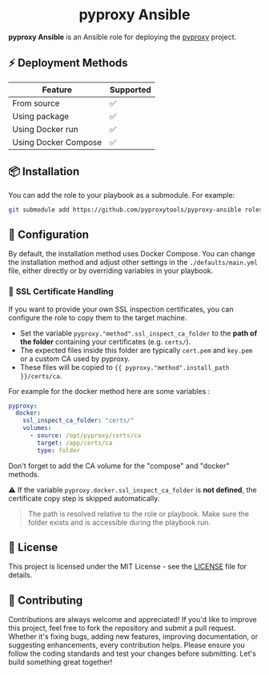 <div align="center">
  <h1>pyproxy Ansible</h1>
</div>

**pyproxy Ansible** is an Ansible role for deploying the [pyproxy](https://github.com/pyproxytools/pyproxy) project.

## ⚡ **Deployment Methods**

| Feature              | Supported |
| -------------------- | --------- |
| From source          | ✅        |
| Using package        | ✅        |
| Using Docker run     | ✅        |
| Using Docker Compose | ✅        |

## 📦 **Installation**

You can add the role to your playbook as a submodule. For example:

```bash
git submodule add https://github.com/pyproxytools/pyproxy-ansible roles/pyproxy
```

## 🔧 **Configuration**

By default, the installation method uses Docker Compose.
You can change the installation method and adjust other settings in the `./defaults/main.yml` file, either directly or by overriding variables in your playbook.

### 🔐 **SSL Certificate Handling**

If you want to provide your own SSL inspection certificates, you can configure the role to copy them to the target machine.

* Set the variable `pyproxy."method".ssl_inspect_ca_folder` to the **path of the folder** containing your certificates (e.g. `certs/`).
* The expected files inside this folder are typically `cert.pem` and `key.pem` or a custom CA used by pyproxy.
* These files will be copied to `{{ pyproxy."method".install_path }}/certs/ca`.

For example for the docker method here are some variables :
```yaml
pyproxy:
  docker:
    ssl_inspect_ca_folder: "certs/"
    volumes:
      - source: /opt/pyproxy/certs/ca
        target: /app/certs/ca
        type: folder
```
Don't forget to add the CA volume for the "compose" and "docker" methods.

⚠️ If the variable `pyproxy.docker.ssl_inspect_ca_folder` is **not defined**, the certificate copy step is skipped automatically.

> The path is resolved relative to the role or playbook. Make sure the folder exists and is accessible during the playbook run.

## 📄 **License**

This project is licensed under the MIT License - see the [LICENSE](LICENSE) file for details.

## 🤝 **Contributing**

Contributions are always welcome and appreciated! If you'd like to improve this project, feel free to fork the repository and submit a pull request. Whether it's fixing bugs, adding new features, improving documentation, or suggesting enhancements, every contribution helps. Please ensure you follow the coding standards and test your changes before submitting. Let's build something great together!
